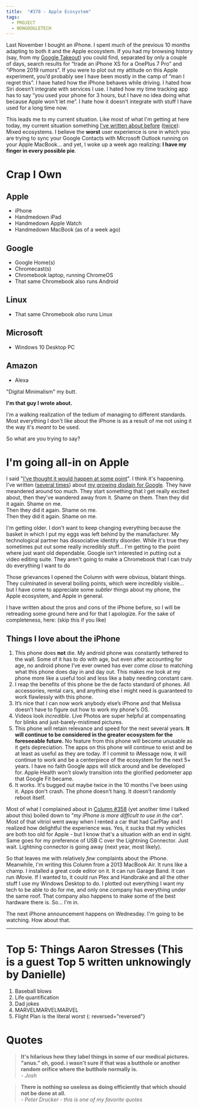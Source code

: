 ```yaml
---
title:  "#378 - Apple Ecosystem"
tags:
  - PROJECT
  - NONGOOGLETECH
---
```


Last November I bought an iPhone. I spent *much* of the previous 10 months adapting to both it and the Apple ecosystem. If you had my browsing history (say, from my [Google Takeout](https://aarongilly.com/366-feature-google-takeout/)) you could find, separated by only a couple of days, search results for “trade an iPhone XS for a OnePlus 7 Pro” and “iPhone 2019 rumors”. If you were to plot out my attitude on this Apple experiment, you’d probably see I have been mostly in the camp of “man I regret this”. I have hated how the iPhone behaves while driving. I hated how Siri doesn’t integrate with services I use. I hated how my time tracking app has to say “you used your phone for 3 hours, but I have no idea doing what because Apple won't let me”. I hate how it doesn't integrate with stuff I have used for a long time now.

This leads me to my current situation. Like most of what I'm getting at here today, my current situation something [I've written about before](https://aarongilly.com/360-tech-ecosystem-mixing-okay-google/) ([twice](https://aarongilly.com/109-ecosystems-revisited/)): Mixed ecosystems. I believe the **worst** user experience is one in which you are trying to sync your Google Contacts with Microsoft Outlook running on your Apple MacBook... and yet, I woke up a week ago realizing: **I have my finger in every possible pie**.

# Crap I Own

## Apple

- iPhone
- Handmedown iPad
- Handmedown Apple Watch
- Handmedown MacBook (as of a week ago)

## Google

- Google Home(s)
- Chromecast(s)
- Chromebook laptop, running ChromeOS
- That same Chromebook also runs Android

## Linux

- That same Chromebook *also* runs Linux

## Microsoft

- Windows 10 Desktop PC

## Amazon

- Alexa

"Digital Minimalism" my butt.  

**I'm that guy I wrote about.**  

I'm a walking realization of the tedium of managing to different standards. Most everything I don't like about the iPhone is as a result of me not using it the way it's *meant* to be used.

So what are you trying to say?

# I'm going all-in on Apple

I said "[I've thought it would happen at some point](https://aarongilly.com/337-apple-icosystem/)". I think it's happening. I've written ([several times](https://aarongilly.com/354-king-dad-fallible-google/)) about [my growing disdain for Google](https://aarongilly.com/374-feature-google-lament/). They have meandered around too much. They start something that I get really excited about, then they've wandered away from it. Shame on them.
Then they did it again. Shame on me.  
Then they did it again. Shame on me.  
Then they did it again. Shame on me.  

I'm getting older. I don't want to keep changing everything because the basket in which I put my eggs was left behind by the manufacturer. My technological partner has dissociative identity disorder. While it's true they sometimes put out some really incredibly stuff... I'm getting to the point where just want old dependable. Google isn't interested in putting out a video editing suite. They aren't going to make a Chromebook that I can truly do everything I want to do

Those grievances I opened the Column with were obvious, blatant things. They culminated in several boiling points, which were incredibly visible... but I have come to appreciate some *subtler* things about my phone, the Apple ecosystem, and Apple in general. 

I have written about the pros and cons of the iPhone before, so I will be retreading some ground here and for that I apologize. For the sake of completeness, here: (skip this if you like)

## Things I love about the iPhone

1. This phone does **not** die. My android phone was constantly tethered to the wall. Some of it has to do with age, but even after accounting for age, no android phone I’ve ever owned has ever come *close* to matching what this phone does day in and day out. This makes me look at my phone more like a useful tool and less like a baby needing constant care. 
2. I reap the benefits of this phone be the de facto standard of phones. All accessories, rental cars, and anything else I might need is guaranteed to work flawlessly with this phone. 
3. It’s nice that I can now work anybody else’s iPhone and that Melissa doesn’t have to figure out how to work my phone's OS.
4. Videos look *incredible*. Live Photos are super helpful at compensating for blinks and just-barely-mistimed pictures. 
5. This phone will retain relevance and speed for the next several years. **It will continue to be considered in the greater ecosystem for the foreseeable future.** No feature from this phone will become unusable as it gets depreciation. The apps on this phone will continue to exist and be at least as useful as they are today. If I commit to iMessage now, it will continue to work and be a centerpiece of the ecosystem for the next 5+ years. I have no faith Google apps will stick around and be developed for. Apple Health won’t slowly transition into the glorified pedometer app that Google Fit became.
6. It works. It's bugged out maybe twice in the 10 months I've been using it. Apps don't crash. The phone doesn't hang. It doesn't randomly reboot itself. 

Most of what I complained about in [Column #358](https://aarongilly.com/358-more-ios-vs-android-thoughts/) (yet another time I talked about this) boiled down to "*my iPhone is more difficult to use in the car*". Most of that vitriol went away when I rented a car that had CarPlay and I realized how delightful the experience was. Yes, it sucks that my vehicles are both too old for Apple - but I know that's a situation with an end in sight. Same goes for my preference of USB C over the Lightning Connector. Just wait. Lightning connector is going away (next year, most likely).

So that leaves me with relatively *few* complaints about the iPhone. Meanwhile, I'm writing this Column from a 2013 MacBook Air. It runs like a champ. I installed a great code editor on it. It can run Garage Band. It can run iMovie. If I wanted to, it could run Plex and Handbrake and all the other stuff I use my Windows Desktop to do. I plotted out everything I want my tech to be able to do for me, and only one company has everything under the same roof. That company also happens to make some of the best hardware there is. So... I'm in.

The next iPhone announcement happens on Wednesday. I'm going to be watching. How about that.

---

# Top 5: Things Aaron Stresses (This is a guest Top 5 written unknowingly by Danielle)

1. Baseball blows
2. Life quantification 
3. Dad jokes
4. MARVELMARVELMARVEL
5. Flight Plan is the literal worst
{: reversed="reversed"}

# Quotes
> **It's hilarious how they label things in some of our medical pictures. "anus." oh, good. i wasn't sure if that was a butthole or another random orifice where the butthole normally is.**  
> *- Josh*

> **There is nothing so useless as doing efficiently that which should not be done at all.**  
> *- Peter Drucker - this is one of my favorite quotes*